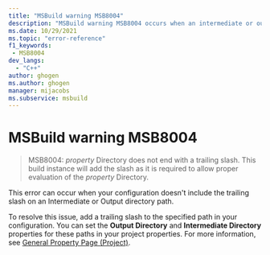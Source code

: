```yaml
---
title: "MSBuild warning MSB8004"
description: "MSBuild warning MSB8004 occurs when an intermediate or output directory doesn't end with a trailing slash."
ms.date: 10/29/2021
ms.topic: "error-reference"
f1_keywords:
 - MSB8004
dev_langs:
  - "C++"
author: ghogen
ms.author: ghogen
manager: mijacobs
ms.subservice: msbuild
---
```

# MSBuild warning MSB8004

> MSB8004: *property* Directory does not end with a trailing slash. This build instance will add the slash as it is required to allow proper evaluation of the *property* Directory.

This error can occur when your configuration doesn't include the trailing slash on an Intermediate or Output directory path.

To resolve this issue, add a trailing slash to the specified path in your configuration. You can set the **Output Directory** and **Intermediate Directory** properties for these paths in your project properties. For more information, see [General Property Page (Project)](/cpp/build/reference/general-property-page-project).
